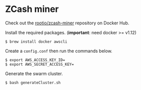 # ZCash miner

Check out the [rootio/zcash-miner](https://hub.docker.com/r/rootio/zcash-miner/) repository on Docker Hub.

Install the required packages. (**important**: need docker >= v1.12)
```shell
$ brew install docker awscli
```

Create a `config.conf` then run the commands below.
```shell
$ export AWS_ACCESS_KEY_ID=
$ export AWS_SECRET_ACCESS_KEY=
```

Generate the swarm cluster.
```shell
$ bash generateCluster.sh
```
